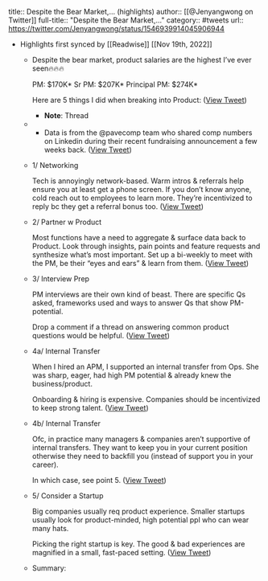 title:: Despite the Bear Market,... (highlights)
author:: [[@Jenyangwong on Twitter]]
full-title:: "Despite the Bear Market,..."
category:: #tweets
url:: https://twitter.com/Jenyangwong/status/1546939914045906944

- Highlights first synced by [[Readwise]] [[Nov 19th, 2022]]
	- Despite the bear market, product salaries are the highest I’ve ever seen🔥🔥🔥
	  
	  PM: $170K*
	  Sr PM: $207K*
	  Principal PM: $274K*
	  
	  Here are 5 things I did when breaking into Product: ([View Tweet](https://twitter.com/Jenyangwong/status/1546939914045906944))
		- **Note**: Thread
	- * Data is from the @pavecomp team who shared comp numbers on Linkedin during their recent fundraising announcement a few weeks back. ([View Tweet](https://twitter.com/Jenyangwong/status/1546939916076072960))
	- 1/ Networking
	  
	  Tech is annoyingly network-based. Warm intros & referrals help ensure you at least get a phone screen. If you don’t know anyone, cold reach out to employees to learn more. They’re incentivized to reply bc they get a referral bonus too. ([View Tweet](https://twitter.com/Jenyangwong/status/1546939917711732737))
	- 2/ Partner w Product
	  
	  Most functions have a need to aggregate & surface data back to Product. Look through insights, pain points and feature requests and synthesize what’s most important. Set up a bi-weekly to meet with the PM, be their “eyes and ears” & learn from them. ([View Tweet](https://twitter.com/Jenyangwong/status/1546939918982688768))
	- 3/ Interview Prep
	  
	  PM interviews are their own kind of beast. There are specific Qs asked, frameworks used and ways to answer Qs that show PM-potential.
	  
	  Drop a comment if a thread on answering common product questions would be helpful. ([View Tweet](https://twitter.com/Jenyangwong/status/1546939920068947969))
	- 4a/ Internal Transfer
	  
	  When I hired an APM, I supported an internal transfer from Ops. She was sharp, eager, had high PM potential & already knew the business/product. 
	  
	  Onboarding & hiring is expensive. Companies should be incentivized to keep strong talent. ([View Tweet](https://twitter.com/Jenyangwong/status/1546939921151078405))
	- 4b/ Internal Transfer
	  
	  Ofc, in practice many managers & companies aren’t supportive of internal transfers. They want to keep you in your current position otherwise they need to backfill you (instead of support you in your career). 
	  
	  In which case, see point 5. ([View Tweet](https://twitter.com/Jenyangwong/status/1546939923294404608))
	- 5/ Consider a Startup
	  
	  Big companies usually req product experience. Smaller startups usually look for product-minded, high potential ppl who can wear many hats. 
	  
	  Picking the right startup is key. The good & bad experiences are magnified in a small, fast-paced setting. ([View Tweet](https://twitter.com/Jenyangwong/status/1546939924410118145))
	- Summary: